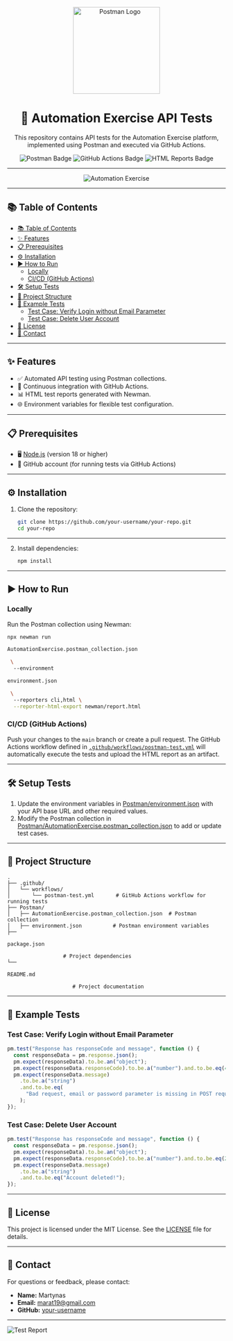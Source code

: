 <p align="center">
  <img src="https://upload.wikimedia.org/wikipedia/commons/c/c2/Postman_%28software%29.png" alt="Postman Logo" width="200">
</p>

<h1 align="center">🚀 Automation Exercise API Tests</h1>

<p align="center">
  This repository contains API tests for the Automation Exercise platform, implemented using Postman and executed via GitHub Actions.
</p>

<p align="center">
  <img src="https://img.shields.io/badge/Postman-API%20Testing-orange?style=for-the-badge&logo=postman" alt="Postman Badge">
  <img src="https://img.shields.io/badge/CI-GitHub%20Actions-blue?style=for-the-badge&logo=githubactions" alt="GitHub Actions Badge">
  <img src="https://img.shields.io/badge/Reports-HTML-green?style=for-the-badge&logo=html5" alt="HTML Reports Badge">
</p>

---

<p align="center">
  <img src="https://via.placeholder.com/800x400.png?text=Automation+Exercise+Logo" alt="Automation Exercise">
</p>

---

## 📚 Table of Contents

- [📚 Table of Contents](#-table-of-contents)
- [✨ Features](#-features)
- [📋 Prerequisites](#-prerequisites)
- [⚙️ Installation](#️-installation)
- [▶️ How to Run](#️-how-to-run)
  - [Locally](#locally)
  - [CI/CD (GitHub Actions)](#cicd-github-actions)
- [🛠️ Setup Tests](#️-setup-tests)
- [📂 Project Structure](#-project-structure)
- [📝 Example Tests](#-example-tests)
  - [Test Case: Verify Login without Email Parameter](#test-case-verify-login-without-email-parameter)
  - [Test Case: Delete User Account](#test-case-delete-user-account)
- [📜 License](#-license)
- [📧 Contact](#-contact)

---

## ✨ Features

- ✅ Automated API testing using Postman collections.
- 🔄 Continuous integration with GitHub Actions.
- 📊 HTML test reports generated with Newman.
- 🌐 Environment variables for flexible test configuration.

---

## 📋 Prerequisites

- 🖥️ [Node.js](https://nodejs.org/) (version 18 or higher)
- 🐙 GitHub account (for running tests via GitHub Actions)

---

## ⚙️ Installation

1. Clone the repository:
   ```sh
   git clone https://github.com/your-username/your-repo.git
   cd your-repo
   ```

---

2. Install dependencies:
   ```sh
   npm install
   ```

---

## ▶️ How to Run

### Locally

Run the Postman collection using Newman:

```sh
npx newman run

AutomationExercise.postman_collection.json

 \
  --environment

environment.json

 \
  --reporters cli,html \
  --reporter-html-export newman/report.html
```

### CI/CD (GitHub Actions)

Push your changes to the `main` branch or create a pull request. The GitHub Actions workflow defined in [`.github/workflows/postman-test.yml`](.github/workflows/postman-test.yml) will automatically execute the tests and upload the HTML report as an artifact.

---

## 🛠️ Setup Tests

1. Update the environment variables in [Postman/environment.json](Postman/environment.json) with your API base URL and other required values.
2. Modify the Postman collection in [Postman/AutomationExercise.postman_collection.json](Postman/AutomationExercise.postman_collection.json) to add or update test cases.

---

## 📂 Project Structure

```
.
├── .github/
│   └── workflows/
│       └── postman-test.yml       # GitHub Actions workflow for running tests
├── Postman/
│   ├── AutomationExercise.postman_collection.json  # Postman collection
│   ├── environment.json          # Postman environment variables
├──

package.json

                  # Project dependencies
└──

README.md

                     # Project documentation
```

---

## 📝 Example Tests

### Test Case: Verify Login without Email Parameter

```javascript
pm.test("Response has responseCode and message", function () {
  const responseData = pm.response.json();
  pm.expect(responseData).to.be.an("object");
  pm.expect(responseData.responseCode).to.be.a("number").and.to.be.eq(400);
  pm.expect(responseData.message)
    .to.be.a("string")
    .and.to.be.eq(
      "Bad request, email or password parameter is missing in POST request."
    );
});
```

### Test Case: Delete User Account

```javascript
pm.test("Response has responseCode and message", function () {
  const responseData = pm.response.json();
  pm.expect(responseData).to.be.an("object");
  pm.expect(responseData.responseCode).to.be.a("number").and.to.be.eq(200);
  pm.expect(responseData.message)
    .to.be.a("string")
    .and.to.be.eq("Account deleted!");
});
```

---

## 📜 License

This project is licensed under the MIT License. See the [LICENSE](LICENSE) file for details.

---

## 📧 Contact

For questions or feedback, please contact:

- **Name:** Martynas
- **Email:** marat19@gmail.com
- **GitHub:** [your-username](https://github.com/Martynass1985)

---

![Test Report](https://via.placeholder.com/800x400.png?text=Sample+HTML+Test+Report)

```

```

```

```

